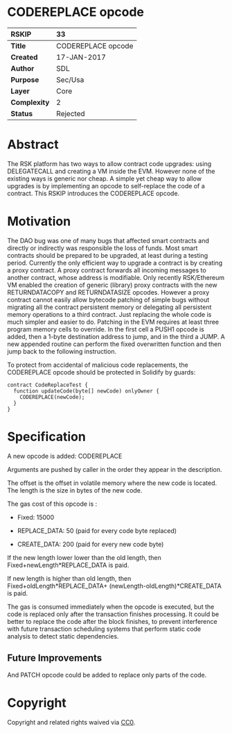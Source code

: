 # CODEREPLACE opcode

|RSKIP          |33           |
| :------------ |:-------------|
|**Title**      |CODEREPLACE opcode |
|**Created**    |17-JAN-2017 |
|**Author**     |SDL |
|**Purpose**    |Sec/Usa |
|**Layer**      |Core |
|**Complexity** |2 |
|**Status**     |Rejected |

# **Abstract**

The RSK platform has two ways to allow contract code upgrades: using DELEGATECALL and creating a VM inside the EVM. However none of the existing ways is generic nor cheap. A simple yet cheap way to allow upgrades is by implementing an opcode to self-replace the code of a contract. This RSKIP introduces the CODEREPLACE opcode.

# **Motivation**

The DAO bug was one of many bugs that affected smart contracts and directly or indirectly was responsible the loss of funds. Most smart contracts should be prepared to be upgraded, at least during a testing period. Currently the only efficient way to upgrade a contract is by creating a proxy contract. A proxy contract forwards all incoming messages to another contract, whose address is modifiable. Only recently RSK/Ethereum VM enabled the creation of generic (library) proxy contracts with the new RETURNDATACOPY and RETURNDATASIZE opcodes. However a proxy contract cannot easily allow bytecode patching of simple bugs without migrating all the contract persistent memory or delegating all persistent memory operations to a third contract. Just replacing the whole code is much simpler and easier to do. Patching in the EVM requires at least three program memory cells to override. In the first cell a PUSH1 opcode is added, then a 1-byte destination address to jump, and in the third a JUMP. A new appended routine can perform the fixed overwritten function and then jump back to the following instruction.

To protect from accidental of malicious code replacements, the CODEREPLACE opcode should be protected in Solidify by guards:

```
contract CodeReplaceTest {
  function updateCode(byte[] newCode) onlyOwner {    	  
    CODEREPLACE(newCode);	
  }
}
```


# **Specification**

A new opcode is added: CODEREPLACE <offset> <newLength>

Arguments are pushed by caller in the order they appear in the description.

The offset is the offset in volatile memory where the new code is located. The length is the size in bytes of the new code.

The gas cost of this opcode is : 

- Fixed: 15000

- REPLACE_DATA: 50 (paid for every code byte replaced)

- CREATE_DATA: 200 (paid for every new code byte)

If the new length lower lower than the old length, then Fixed+newLength*REPLACE_DATA is paid.

If new length is higher than old length, then Fixed+oldLength*REPLACE_DATA+ (newLength-oldLength)*CREATE_DATA is paid.

The gas is consumed immediately when the opcode is executed, but the code is replaced only after the transaction finishes processing. It could be better to replace the code after the block finishes, to prevent interference with future transaction scheduling systems that perform static code analysis to detect static dependencies.

## Future Improvements

And PATCH opcode could be added to replace only parts of the code.

# **Copyright**

Copyright and related rights waived via [CC0](https://creativecommons.org/publicdomain/zero/1.0/).